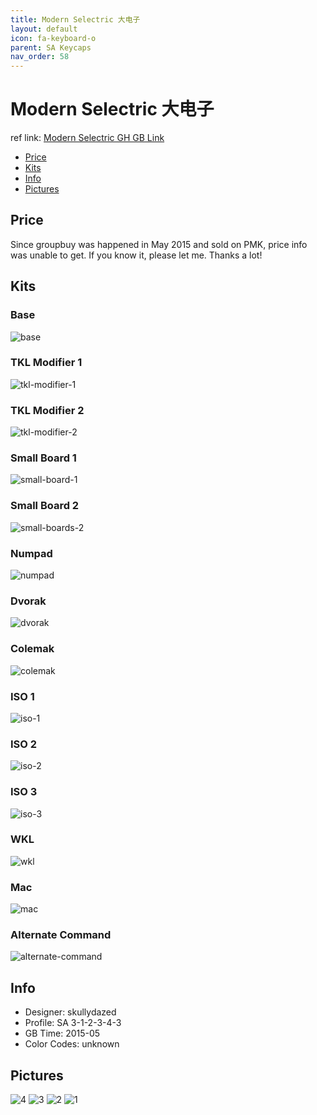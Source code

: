 ```yaml
---
title: Modern Selectric 大电子
layout: default
icon: fa-keyboard-o
parent: SA Keycaps
nav_order: 58
---
```


# Modern Selectric 大电子

ref link: [Modern Selectric GH GB Link](https://geekhack.org/index.php?topic=72254.0)

* [Price](#price)
* [Kits](#kits)
* [Info](#info)
* [Pictures](#pictures)


## Price  
Since groupbuy was happened in May 2015 and sold on PMK, price info was unable to get. If you know it, please let me. Thanks a lot!


## Kits
### Base
<img src="{{ 'assets/images/sa-keycaps/modernselectric/kits_pics/base.jpg' | relative_url }}" alt="base" class="image featured">

### TKL Modifier 1
<img src="{{ 'assets/images/sa-keycaps/modernselectric/kits_pics/tkl-modifier-1.jpg' | relative_url }}" alt="tkl-modifier-1" class="image featured">

### TKL Modifier 2
<img src="{{ 'assets/images/sa-keycaps/modernselectric/kits_pics/tkl-modifier-2.jpg' | relative_url }}" alt="tkl-modifier-2" class="image featured">

### Small Board 1
<img src="{{ 'assets/images/sa-keycaps/modernselectric/kits_pics/small-board-1.jpg' | relative_url }}" alt="small-board-1" class="image featured">

### Small Board 2
<img src="{{ 'assets/images/sa-keycaps/modernselectric/kits_pics/small-boards-2.jpg' | relative_url }}" alt="small-boards-2" class="image featured">

### Numpad
<img src="{{ 'assets/images/sa-keycaps/modernselectric/kits_pics/numpad.jpg' | relative_url }}" alt="numpad" class="image featured">

### Dvorak
<img src="{{ 'assets/images/sa-keycaps/modernselectric/kits_pics/dvorak.jpg' | relative_url }}" alt="dvorak" class="image featured">

### Colemak
<img src="{{ 'assets/images/sa-keycaps/modernselectric/kits_pics/colemak.jpg' | relative_url }}" alt="colemak" class="image featured">

### ISO 1
<img src="{{ 'assets/images/sa-keycaps/modernselectric/kits_pics/iso-1.jpg' | relative_url }}" alt="iso-1" class="image featured">

### ISO 2
<img src="{{ 'assets/images/sa-keycaps/modernselectric/kits_pics/iso-2.jpg' | relative_url }}" alt="iso-2" class="image featured">

### ISO 3
<img src="{{ 'assets/images/sa-keycaps/modernselectric/kits_pics/iso-3.jpg' | relative_url }}" alt="iso-3" class="image featured">

### WKL
<img src="{{ 'assets/images/sa-keycaps/modernselectric/kits_pics/wkl.jpg' | relative_url }}" alt="wkl" class="image featured">

### Mac
<img src="{{ 'assets/images/sa-keycaps/modernselectric/kits_pics/mac.jpg' | relative_url }}" alt="mac" class="image featured">

### Alternate Command
<img src="{{ 'assets/images/sa-keycaps/modernselectric/kits_pics/alternate-command.jpg' | relative_url }}" alt="alternate-command" class="image featured">


## Info
* Designer: skullydazed
* Profile: SA 3-1-2-3-4-3
* GB Time: 2015-05
* Color Codes: unknown  


## Pictures
<img src="{{ 'assets/images/sa-keycaps/modernselectric/rendering_pics/4.jpg' | relative_url }}" alt="4" class="image featured">
<img src="{{ 'assets/images/sa-keycaps/modernselectric/rendering_pics/3.jpg' | relative_url }}" alt="3" class="image featured">
<img src="{{ 'assets/images/sa-keycaps/modernselectric/rendering_pics/2.jpg' | relative_url }}" alt="2" class="image featured">
<img src="{{ 'assets/images/sa-keycaps/modernselectric/rendering_pics/1.jpg' | relative_url }}" alt="1" class="image featured">
